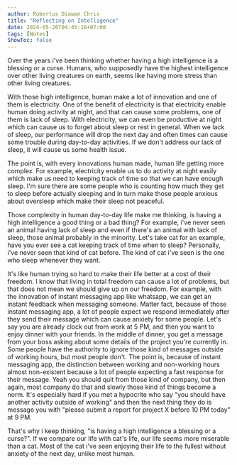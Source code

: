 ```yaml
---
author: Robertus Diawan Chris
title: "Reflecting on Intelligence"
date: 2024-05-26T04:45:16+07:00
tags: [Notes]
ShowToc: false
---
```


Over the years i've been thinking whether having a high intelligence is a
blessing or a curse. Humans, who supposedly have the highest intelligence over
other living creatures on earth, seems like having more stress than other
living creatures.

With those high intelligence, human make a lot of innovation and one of them
is electricity. One of the benefit of electricity is that electricity enable
human doing activity at night, and that can cause some problems, one of them
is lack of sleep. With electricity, we can even be productive at night which
can cause us to forget about sleep or rest in general. When we lack of sleep,
our performance will drop the next day and often times can cause some trouble
during day-to-day activities. If we don't address our lack of sleep, it will
cause us some health issue.

The point is, with every innovations human made, human life getting more
complex. For example, electricity enable us to do activity at night easily
which make us need to keeping track of time so that we can have enough sleep.
I'm sure there are some people who is counting how much they get to sleep
before actually sleeping and in turn make those people anxious about oversleep
which make their sleep not peaceful.

Those complexity in human day-to-day life make me thinking, is having a high
intelligence a good thing or a bad thing? For example, i've never seen an
animal having lack of sleep and even if there's an animal with lack of sleep,
those animal probably in the minority. Let's take cat for an example, have you
ever see a cat keeping track of time when to sleep? Personally, i've never
seen that kind of cat before. The kind of cat i've seen is the one who sleep
whenever they want.

It's like human trying so hard to make their life better at a cost of their
freedom. I know that living in total freedom can cause a lot of problems, but
that does not mean we should give up on our freedom. For example, with the
innovation of instant messaging app like whatsapp, we can get an instant
feedback when messaging someone. Matter fact, because of those instant
messaging app, a lot of people expect we respond immediately after they send
their message which can cause anxiety for some people. Let's say you are
already clock out from work at 5 PM, and then you want to enjoy dinner with
your friends. In the middle of dinner, you get a message from your boss asking
about some details of the project you're currently in. Some people have the
authority to ignore those kind of messages outside of working hours, but most
people don't. The point is, because of instant messaging app, the distinction
between working and non-working hours almost non-existent because a lot of
people expecting a fast response for their message. Yeah you should quit from
those kind of company, but then again, most company do that and slowly those
kind of things become a norm. It's especially hard if you met a hypocrite who
say "you should have another activity outside of working" and then the next
thing they do is message you with "please submit a report for project X before
10 PM today" at 9 PM.

That's why i keep thinking, "is having a high intelligence a blessing or a
curse?". If we compare our life with cat's life, our life seems more miserable
than a cat. Most of the cat i've seen enjoying their life to the fullest
without anxiety of the next day, unlike most human.
